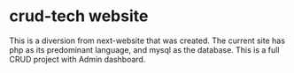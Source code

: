 # crud-tech website
This is a diversion from next-website that was created.
The current site has php as its predominant language, and mysql as the database.
This is a full CRUD project with Admin dashboard.
